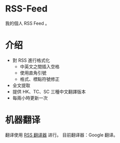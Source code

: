 # RSS-Feed
我的個人 RSS Feed 。
# 介绍
- 對 RSS 進行格式化
  - 中英文之間插入空格
  - 使用直角引號
  - 格式、標點符號修正
- 全文提取
- 提供 HK、TC、SC 三種中文翻譯版本
- 每兩小時更新一次
# 机器翻译
翻译使用 [RSS 翻译器](https://rsstranslator.com/) 进行。
目前翻译器：Google 翻译。
